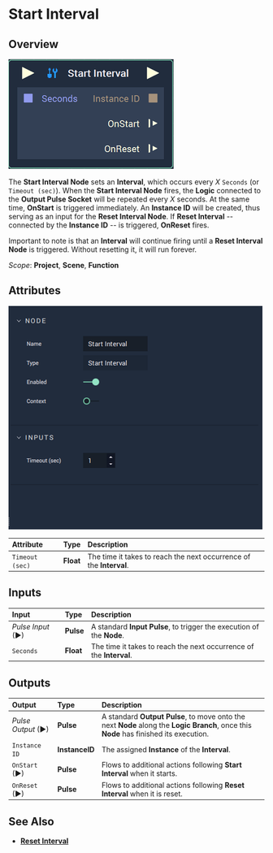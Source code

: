 # Start Interval

## Overview

![The Start Interval Node.](../../../.gitbook/assets/node-start-interval2.png)

The **Start Interval Node** sets an **Interval**, which occurs every _X_ `Seconds` (or `Timeout (sec)`). When the **Start Interval Node** fires, the **Logic** connected to the **Output Pulse Socket** will be repeated every *X* seconds. At the same time, **OnStart** is triggered immediately. An **Instance ID** will be created, thus serving as an input for the **Reset Interval Node**. If **Reset Interval** -- connected by the **Instance ID** -- is triggered, **OnReset** fires. 

Important to note is that an **Interval** will continue firing until a **Reset Interval Node** is triggered. Without resetting it, it will run forever.

*Scope*: **Project**, **Scene**, **Function**

## Attributes

![The Start Interval Node Attributes.](../../../.gitbook/assets/node-start-interval2-attr.png)

| Attribute | Type | Description |
| :--- | :--- | :--- |
| `Timeout (sec)` | **Float** | The time it takes to reach the next occurrence of the **Interval**. |

## Inputs

| Input | Type | Description |
| :--- | :--- | :--- |
| _Pulse Input_ \(►\) | **Pulse** | A standard **Input Pulse**, to trigger the execution of the **Node**. |
| `Seconds` | **Float** | The time it takes to reach the next occurrence of the **Interval**. |

## Outputs

| Output | Type | Description |
| :--- | :--- | :--- |
| _Pulse Output_ \(►\) | **Pulse** | A standard **Output Pulse**, to move onto the next **Node** along the **Logic Branch**, once this **Node** has finished its execution. |
| `Instance ID` | **InstanceID** | The assigned **Instance** of the **Interval**. |
| `OnStart` \(►\) | **Pulse** | Flows to additional actions following **Start Interval** when it starts. |
| `OnReset` \(►\) | **Pulse** | Flows to additional actions following **Reset Interval** when it is reset. |

## See Also

* [**Reset Interval**](resetinterval.md)

